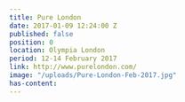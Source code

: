 ```yaml
---
title: Pure London
date: 2017-01-09 12:24:00 Z
published: false
position: 0
location: Olympia London
period: 12-14 February 2017
link: http://www.purelondon.com/
image: "/uploads/Pure-London-Feb-2017.jpg"
has-content: 
---
```


